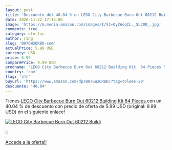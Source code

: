 ```yaml
---
layout: post
title: 'Descuento del 40.04 % en LEGO City Barbecue Burn Out 60212 Buildi'
date: 2020-11-22 17:15:00
image: 'https://m.media-amazon.com/images/I/51+QyZAoqCL._SL200_.jpg'
comments: true
category: ofertas
author: ring
slug: 'B07GW2QRBD-com'
actualPrice: 5.99 USD
currency: USD
price: 5.99
comparePrice: 9.99 USD
prodname: 'LEGO City Barbecue Burn Out 60212 Building Kit  64 Pieces '
country: 'com'
flag: '🇺🇸'
buyurl: 'https://www.amazon.com/dp/B07GW2QRBD/?tag=tolees-20'
descuento: '40.04'
---
```


Tienes [LEGO City Barbecue Burn Out 60212 Building Kit  64 Pieces ](https://www.amazon.com/dp/B07GW2QRBD/?tag=tolees-20) con un 40.04 % de descuento con precio de oferta de 5.99 USD (original: 9.99 USD) en el siguiente enlace!

[![LEGO City Barbecue Burn Out 60212 Buildi](https://m.media-amazon.com/images/I/51+QyZAoqCL._SL200_.jpg)](https://www.amazon.com/dp/B07GW2QRBD/?tag=tolees-20)

ℹ️:


[Accede a la oferta!!](https://www.amazon.com/dp/B07GW2QRBD/?tag=tolees-20)
